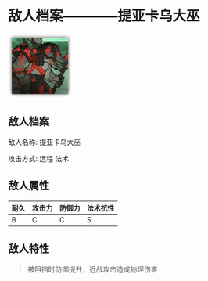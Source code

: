 # 敌人档案————提亚卡乌大巫

![提亚卡乌大巫](./eneIcons/提亚卡乌大巫.png)

## 敌人档案

敌人名称: 提亚卡乌大巫

攻击方式: 远程 法术

## 敌人属性

| 耐久      | 攻击力  | 防御力 | 法术抗性 |
|---------|------|-----|------|
| B | C | C | S |

## 敌人特性
> 被阻挡时防御提升，近战攻击造成物理伤害
